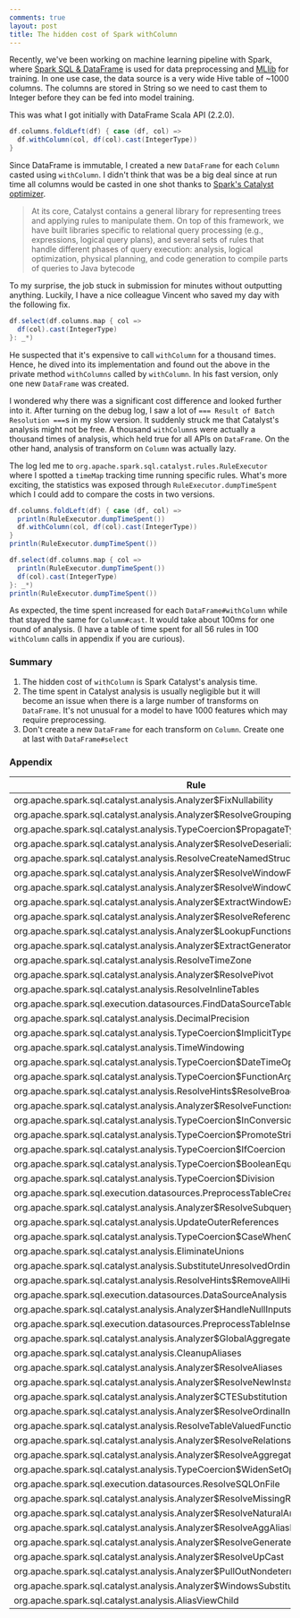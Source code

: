 ```yaml
---
comments: true
layout: post
title: The hidden cost of Spark withColumn
--- 
```


Recently, we've been working on machine learning pipeline with Spark, where [Spark SQL & DataFrame](https://spark.apache.org/sql/) is used for data preprocessing and [MLlib](https://spark.apache.org/mllib/) for training. In one use case, the data source is a very wide Hive table of ~1000 columns. The columns are stored in String so we need to cast them to Integer before they can be fed into model training.

This was what I got initially with DataFrame Scala API (2.2.0).

```scala
df.columns.foldLeft(df) { case (df, col) =>
  df.withColumn(col, df(col).cast(IntegerType))
}
```

Since DataFrame is immutable, I created a new `DataFrame` for each `Column` casted using `withColumn`. I didn't think that was be a big deal since at run time all columns would be casted in one shot thanks to [Spark's Catalyst optimizer](https://databricks.com/blog/2015/04/13/deep-dive-into-spark-sqls-catalyst-optimizer.html). 

> At its core, Catalyst contains a general library for representing trees and applying rules to manipulate them. On top of this framework, we have built libraries specific to relational query processing (e.g., expressions, logical query plans), and several sets of rules that handle different phases of query execution: analysis, logical optimization, physical planning, and code generation to compile parts of queries to Java bytecode

To my surprise, the job stuck in submission for minutes without outputting anything. Luckily, I have a nice colleague Vincent who saved my day with the following fix.  

```scala
df.select(df.columns.map { col =>
  df(col).cast(IntegerType)
}: _*)
``` 

He suspected that it's expensive to call `withColumn` for a thousand times. Hence, he dived into its implementation and found out the above in the private method `withColumns` called by `withColumn`. In his fast version, only one new `DataFrame` was created.

I wondered why there was a significant cost difference and looked further into it. After turning on the debug log, I saw a lot of `=== Result of Batch Resolution ===`s in my slow version. It suddenly struck me that Catalyst's analysis might not be free. A thousand `withColumn`s were actually a thousand times of analysis, which held true for all APIs on `DataFrame`. On the other hand, analysis of transform on `Column` was actually lazy. 

The log led me to `org.apache.spark.sql.catalyst.rules.RuleExecutor` where I  spotted a `timeMap` tracking time running specific rules. What's more exciting, the statistics was exposed through `RuleExecutor.dumpTimeSpent` which I could add to compare the costs in two versions. 

```scala
df.columns.foldLeft(df) { case (df, col) =>
  println(RuleExecutor.dumpTimeSpent())
  df.withColumn(col, df(col).cast(IntegerType))
}
println(RuleExecutor.dumpTimeSpent())

df.select(df.columns.map { col =>
  println(RuleExecutor.dumpTimeSpent())
  df(col).cast(IntegerType)
}: _*)
println(RuleExecutor.dumpTimeSpent())

```

As expected, the time spent increased for each `DataFrame#withColumn` while that stayed the same for `Column#cast`. It would take about 100ms for one round of analysis. (I have a table of time spent for all 56 rules in 100 `withColumn` calls in appendix if you are curious).

### Summary 

1. The hidden cost of `withColumn` is Spark Catalyst's analysis time. 
2. The time spent in Catalyst analysis is usually negligible but it will become an issue when there is a large number of transforms on `DataFrame`. It's not unusual for a model to have 1000 features which may require preprocessing.
3. Don't create a new `DataFrame` for each transform on `Column`. Create one at last with `DataFrame#select`


### Appendix

Rule | Nano Time
---- | ---------
org.apache.spark.sql.catalyst.analysis.Analyzer$FixNullability	|	489262230
org.apache.spark.sql.catalyst.analysis.Analyzer$ResolveGroupingAnalytics	|	243030776
org.apache.spark.sql.catalyst.analysis.TypeCoercion$PropagateTypes	|	143141555
org.apache.spark.sql.catalyst.analysis.Analyzer$ResolveDeserializer	|	97690381
org.apache.spark.sql.catalyst.analysis.ResolveCreateNamedStruct	|	87845664
org.apache.spark.sql.catalyst.analysis.Analyzer$ResolveWindowFrame	|	85098172
org.apache.spark.sql.catalyst.analysis.Analyzer$ResolveWindowOrder	|	83967566
org.apache.spark.sql.catalyst.analysis.Analyzer$ExtractWindowExpressions	|	63928074
org.apache.spark.sql.catalyst.analysis.Analyzer$ResolveReferences	|	56549170
org.apache.spark.sql.catalyst.analysis.Analyzer$LookupFunctions	|	52411767
org.apache.spark.sql.catalyst.analysis.Analyzer$ExtractGenerator	|	24759815
org.apache.spark.sql.catalyst.analysis.ResolveTimeZone	|	24078761
org.apache.spark.sql.catalyst.analysis.Analyzer$ResolvePivot	|	23264984
org.apache.spark.sql.catalyst.analysis.ResolveInlineTables	|	22864548
org.apache.spark.sql.execution.datasources.FindDataSourceTable	|	22127481
org.apache.spark.sql.catalyst.analysis.DecimalPrecision	|	20855512
org.apache.spark.sql.catalyst.analysis.TypeCoercion$ImplicitTypeCasts	|	19908820
org.apache.spark.sql.catalyst.analysis.TimeWindowing	|	17289560
org.apache.spark.sql.catalyst.analysis.TypeCoercion$DateTimeOperations	|	16691649
org.apache.spark.sql.catalyst.analysis.TypeCoercion$FunctionArgumentConversion	|	16645812
org.apache.spark.sql.catalyst.analysis.ResolveHints$ResolveBroadcastHints	|	16391773
org.apache.spark.sql.catalyst.analysis.Analyzer$ResolveFunctions	|	16094905
org.apache.spark.sql.catalyst.analysis.TypeCoercion$InConversion	|	15937875
org.apache.spark.sql.catalyst.analysis.TypeCoercion$PromoteStrings	|	15659420
org.apache.spark.sql.catalyst.analysis.TypeCoercion$IfCoercion	|	15131194
org.apache.spark.sql.catalyst.analysis.TypeCoercion$BooleanEquality	|	15120505
org.apache.spark.sql.catalyst.analysis.TypeCoercion$Division	|	14657587
org.apache.spark.sql.execution.datasources.PreprocessTableCreation	|	12421808
org.apache.spark.sql.catalyst.analysis.Analyzer$ResolveSubquery	|	12330915
org.apache.spark.sql.catalyst.analysis.UpdateOuterReferences	|	11919954
org.apache.spark.sql.catalyst.analysis.TypeCoercion$CaseWhenCoercion	|	11807169
org.apache.spark.sql.catalyst.analysis.EliminateUnions	|	11761260
org.apache.spark.sql.catalyst.analysis.SubstituteUnresolvedOrdinals	|	11683297
org.apache.spark.sql.catalyst.analysis.ResolveHints$RemoveAllHints	|	11363987
org.apache.spark.sql.execution.datasources.DataSourceAnalysis	|	11253060
org.apache.spark.sql.catalyst.analysis.Analyzer$HandleNullInputsForUDF	|	11075682
org.apache.spark.sql.execution.datasources.PreprocessTableInsertion	|	11061610
org.apache.spark.sql.catalyst.analysis.Analyzer$GlobalAggregates	|	10708386
org.apache.spark.sql.catalyst.analysis.CleanupAliases	|	9447785
org.apache.spark.sql.catalyst.analysis.Analyzer$ResolveAliases	|	4725210
org.apache.spark.sql.catalyst.analysis.Analyzer$ResolveNewInstance	|	3634067
org.apache.spark.sql.catalyst.analysis.Analyzer$CTESubstitution	|	2359406
org.apache.spark.sql.catalyst.analysis.Analyzer$ResolveOrdinalInOrderByAndGroupBy	|	2191643
org.apache.spark.sql.catalyst.analysis.ResolveTableValuedFunctions	|	2160003
org.apache.spark.sql.catalyst.analysis.Analyzer$ResolveRelations	|	2095181
org.apache.spark.sql.catalyst.analysis.Analyzer$ResolveAggregateFunctions	|	2029468
org.apache.spark.sql.catalyst.analysis.TypeCoercion$WidenSetOperationTypes	|	1999994
org.apache.spark.sql.execution.datasources.ResolveSQLOnFile	|	1891759
org.apache.spark.sql.catalyst.analysis.Analyzer$ResolveMissingReferences	|	1864083
org.apache.spark.sql.catalyst.analysis.Analyzer$ResolveNaturalAndUsingJoin	|	1856631
org.apache.spark.sql.catalyst.analysis.Analyzer$ResolveAggAliasInGroupBy	|	1740242
org.apache.spark.sql.catalyst.analysis.Analyzer$ResolveGenerate	|	1714332
org.apache.spark.sql.catalyst.analysis.Analyzer$ResolveUpCast	|	1686660
org.apache.spark.sql.catalyst.analysis.Analyzer$PullOutNondeterministic	|	1602061
org.apache.spark.sql.catalyst.analysis.Analyzer$WindowsSubstitution	|	1406648
org.apache.spark.sql.catalyst.analysis.AliasViewChild	|	1184166




